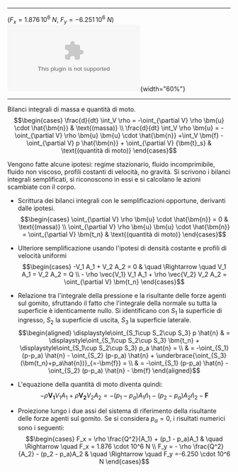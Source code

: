   --------------------------------------------------- --------------------------------------------------
                                                      
   ($F_x = 1.876\,10^6\ N$, $F_y = -6.251\,10^6\ N$)   ![image](./fig/gomito_galleria.eps){width="60%"}
  --------------------------------------------------- --------------------------------------------------

Bilanci integrali di massa e quantità di moto. $$\begin{cases}
  \frac{d}{dt} \int_V \rho = -\oint_{\partial V} \rho \bm{u} \cdot \hat{\bm{n}}  & \text{(massa)} \\
  \frac{d}{dt} \int_V \rho \bm{u} = -\oint_{\partial V} \rho \bm{u} \bm{u} \cdot \hat{\bm{n}}
  +\int_V \bm{f} - \oint_{\partial V} p \hat{\bm{n}} + \oint_{\partial V} {\bm{t}_s} & \text{(quantità di moto)}
\end{cases}$$

Vengono fatte alcune ipotesi: regime stazionario, fluido incomprimibile,
fluido non viscoso, profili costanti di velocità, no gravità. Si
scrivono i bilanci integrali semplificati, si riconoscono in essi e si
calcolano le azioni scambiate con il corpo.

-   Scrittura dei bilanci integrali con le semplificazioni opportune,
    derivanti dalle ipotesi. $$\begin{cases}
          \oint_{\partial V} \rho \bm{u} \cdot \hat{\bm{n}} = 0  & \text{(massa)} \\
          \oint_{\partial V} \rho \bm{u} \bm{u} \cdot \hat{\bm{n}} = \oint_{\partial V} \bm{t_n} & \text{(quantità di moto)}
         \end{cases}$$

-   Ulteriore semplificazione usando l'ipotesi di densità costante e
    profili di velocità uniformi $$\begin{cases}
          -V_1 A_1 + V_2 A_2 = 0  & \quad \Rightarrow \quad V_1 A_1 = V_2 A_2 = Q \\
          - \rho \vec{V_1} V_1 A_1 + \rho \vec{V_2} V_2 A_2 = \oint_{\partial V} \bm{t_n}
         \end{cases}$$

-   Relazione tra l'integrale della pressione e la risultante delle
    forze agenti sul gomito, sfruttando il fatto che l'integrale della
    normale su tutta la superficie è identicamente nullo. Si
    identificano con $S_1$ la superficie di ingresso, $S_2$ la
    superficie di uscita, $S_3$ la superficie laterale.
    $$\begin{aligned}
          \displaystyle\oint_{S_1\cup S_2\cup S_3} p \hat{n} & =  \displaystyle\oint_{S_1\cup S_2\cup S_3} \bm{t_n} + \displaystyle\oint_{S_1\cup S_2\cup S_3} p_a \hat{n} = \\
          & = -\oint_{S_1} (p-p_a) \hat{n} - \oint_{S_2} (p-p_a) \hat{n} + \underbrace{\oint_{S_3} (\bm{t_n}+p_a\hat{n})}_{=-\bm{f}}  =  \\
          & = -\oint_{S_1} (p-p_a) \hat{n} - \oint_{S_2} (p-p_a) \hat{n} - \bm{f}
         \end{aligned}$$

-   L'equazione della quantità di moto diventa quindi:
    $$- \rho \bm{V_1} V_1 A_1 + \rho \bm{V_2} V_2 A_2 = - (p_1 - p_a) A_1 \hat{n}_1 - (p_2 - p_a) A_2 \hat{n}_2 - \bm{F}$$

-   Proiezione lungo i due assi del sistema di riferimento della
    risultante delle forze agenti sul gomito. Se si considera $p_a = 0$,
    i risultati numerici sono i seguenti: $$\begin{cases}
        F_x = \rho \frac{Q^2}{A_1} + (p_1 - p_a)A_1  & \quad \Rightarrow \quad   F_x = 1.876 \cdot 10^6 N  \\
        F_y = -  \rho \frac{Q^2}{A_2} - (p_2 - p_a)A_2  & \quad \Rightarrow \quad   F_y =-6.250 \cdot 10^6 N
      \end{cases}$$
